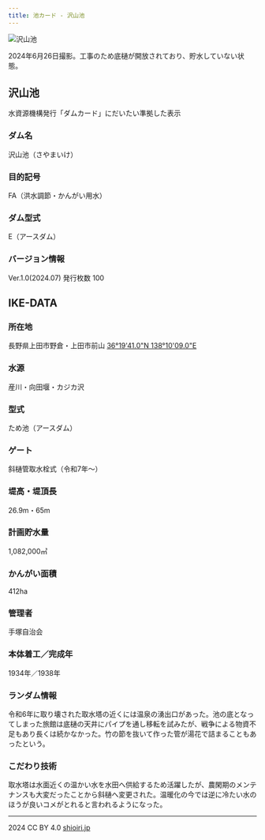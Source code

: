 ```yaml
---
title: 池カード - 沢山池
---
```

![沢山池](/DJI_0208.JPG) 

2024年6月26日撮影。工事のため底樋が開放されており、貯水していない状態。

## 沢山池
水資源機構発行「ダムカード」にだいたい準拠した表示

### ダム名
沢山池（さやまいけ）

### 目的記号
FA（洪水調節・かんがい用水）

### ダム型式
E（アースダム）

### バージョン情報
Ver.1.0(2024.07) 発行枚数 100

## IKE-DATA

### 所在地
長野県上田市野倉・上田市前山
[36°19'41.0"N 138°10'09.0"E](https://maps.app.goo.gl/fms1iaXx5AsXpnGNA)

### 水源
産川・向田堰・カジカ沢

### 型式
ため池（アースダム）

### ゲート
斜樋管取水栓式（令和7年〜）

### 堤高・堤頂長
26.9m・65m

### 計画貯水量
1,082,000㎥

### かんがい面積
412ha

### 管理者
手塚自治会

### 本体着工／完成年
1934年／1938年

### ランダム情報
令和6年に取り壊された取水塔の近くには温泉の湧出口があった。池の底となってしまった旅館は底樋の天井にパイプを通し移転を試みたが、戦争による物資不足もあり長くは続かなかった。竹の節を抜いて作った管が湯花で詰まることもあったという。

### こだわり技術
取水塔は水面近くの温かい水を水田へ供給するため活躍したが、農閑期のメンテナンスも大変だったことから斜樋へ変更された。温暖化の今では逆に冷たい水のほうが良いコメがとれると言われるようになった。

---
2024 CC BY 4.0 [shioiri.jp](https://shioiri.jp)